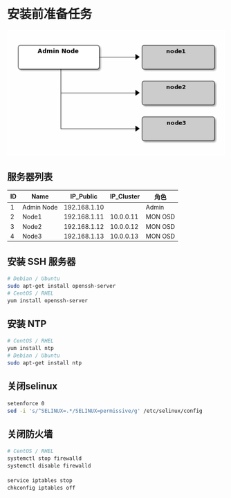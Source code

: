 # 安装前准备任务

![](../../../Image/c/ceph.png)

## 服务器列表

| ID   | Name       | IP_Public    | IP_Cluster | 角色     |
| ---- | ---------- | ------------ | ---------- | -------- |
| 1    | Admin Node | 192.168.1.10 |            | Admin    |
| 2    | Node1      | 192.168.1.11 | 10.0.0.11  | MON  OSD |
| 3    | Node2      | 192.168.1.12 | 10.0.0.12  | MON  OSD |
| 4    | Node3      | 192.168.1.13 | 10.0.0.13  | MON  OSD |



## 安装 SSH 服务器

```bash
# Debian / Ubuntu
sudo apt-get install openssh-server
# CentOS / RHEL
yum install openssh-server
```

## 安装 NTP

```bash
# CentOS / RHEL
yum install ntp
# Debian / Ubuntu
sudo apt-get install ntp
```

## 关闭selinux

```bash
setenforce 0
sed -i 's/^SELINUX=.*/SELINUX=permissive/g' /etc/selinux/config
```

## 关闭防火墙

```bash
# CentOS / RHEL
systemctl stop firewalld
systemctl disable firewalld

service iptables stop
chkconfig iptables off
```

